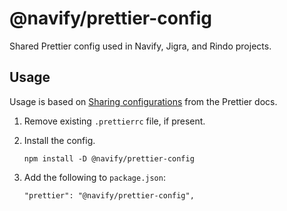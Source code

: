 # @navify/prettier-config

Shared Prettier config used in Navify, Jigra, and Rindo projects.

## Usage

Usage is based on [Sharing configurations](https://prettier.io/docs/en/configuration.html#sharing-configurations) from the Prettier docs.

1. Remove existing `.prettierrc` file, if present.
1. Install the config.

    ```
    npm install -D @navify/prettier-config
    ```

1. Add the following to `package.json`:

    ```
    "prettier": "@navify/prettier-config",
    ```
